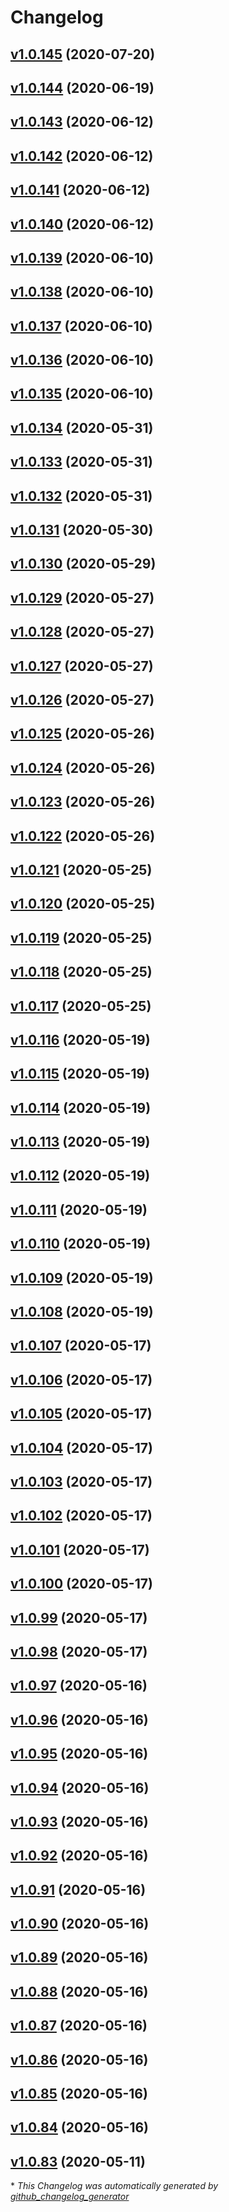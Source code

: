 # Changelog

## [v1.0.145](https://github.com/ToMe25/ToMe25s-Java-Utilities/tree/v1.0.145) (2020-07-20)

## [v1.0.144](https://github.com/ToMe25/ToMe25s-Java-Utilities/tree/v1.0.144) (2020-06-19)

## [v1.0.143](https://github.com/ToMe25/ToMe25s-Java-Utilities/tree/v1.0.143) (2020-06-12)

## [v1.0.142](https://github.com/ToMe25/ToMe25s-Java-Utilities/tree/v1.0.142) (2020-06-12)

## [v1.0.141](https://github.com/ToMe25/ToMe25s-Java-Utilities/tree/v1.0.141) (2020-06-12)

## [v1.0.140](https://github.com/ToMe25/ToMe25s-Java-Utilities/tree/v1.0.140) (2020-06-12)

## [v1.0.139](https://github.com/ToMe25/ToMe25s-Java-Utilities/tree/v1.0.139) (2020-06-10)

## [v1.0.138](https://github.com/ToMe25/ToMe25s-Java-Utilities/tree/v1.0.138) (2020-06-10)

## [v1.0.137](https://github.com/ToMe25/ToMe25s-Java-Utilities/tree/v1.0.137) (2020-06-10)

## [v1.0.136](https://github.com/ToMe25/ToMe25s-Java-Utilities/tree/v1.0.136) (2020-06-10)

## [v1.0.135](https://github.com/ToMe25/ToMe25s-Java-Utilities/tree/v1.0.135) (2020-06-10)

## [v1.0.134](https://github.com/ToMe25/ToMe25s-Java-Utilities/tree/v1.0.134) (2020-05-31)

## [v1.0.133](https://github.com/ToMe25/ToMe25s-Java-Utilities/tree/v1.0.133) (2020-05-31)

## [v1.0.132](https://github.com/ToMe25/ToMe25s-Java-Utilities/tree/v1.0.132) (2020-05-31)

## [v1.0.131](https://github.com/ToMe25/ToMe25s-Java-Utilities/tree/v1.0.131) (2020-05-30)

## [v1.0.130](https://github.com/ToMe25/ToMe25s-Java-Utilities/tree/v1.0.130) (2020-05-29)

## [v1.0.129](https://github.com/ToMe25/ToMe25s-Java-Utilities/tree/v1.0.129) (2020-05-27)

## [v1.0.128](https://github.com/ToMe25/ToMe25s-Java-Utilities/tree/v1.0.128) (2020-05-27)

## [v1.0.127](https://github.com/ToMe25/ToMe25s-Java-Utilities/tree/v1.0.127) (2020-05-27)

## [v1.0.126](https://github.com/ToMe25/ToMe25s-Java-Utilities/tree/v1.0.126) (2020-05-27)

## [v1.0.125](https://github.com/ToMe25/ToMe25s-Java-Utilities/tree/v1.0.125) (2020-05-26)

## [v1.0.124](https://github.com/ToMe25/ToMe25s-Java-Utilities/tree/v1.0.124) (2020-05-26)

## [v1.0.123](https://github.com/ToMe25/ToMe25s-Java-Utilities/tree/v1.0.123) (2020-05-26)

## [v1.0.122](https://github.com/ToMe25/ToMe25s-Java-Utilities/tree/v1.0.122) (2020-05-26)

## [v1.0.121](https://github.com/ToMe25/ToMe25s-Java-Utilities/tree/v1.0.121) (2020-05-25)

## [v1.0.120](https://github.com/ToMe25/ToMe25s-Java-Utilities/tree/v1.0.120) (2020-05-25)

## [v1.0.119](https://github.com/ToMe25/ToMe25s-Java-Utilities/tree/v1.0.119) (2020-05-25)

## [v1.0.118](https://github.com/ToMe25/ToMe25s-Java-Utilities/tree/v1.0.118) (2020-05-25)

## [v1.0.117](https://github.com/ToMe25/ToMe25s-Java-Utilities/tree/v1.0.117) (2020-05-25)

## [v1.0.116](https://github.com/ToMe25/ToMe25s-Java-Utilities/tree/v1.0.116) (2020-05-19)

## [v1.0.115](https://github.com/ToMe25/ToMe25s-Java-Utilities/tree/v1.0.115) (2020-05-19)

## [v1.0.114](https://github.com/ToMe25/ToMe25s-Java-Utilities/tree/v1.0.114) (2020-05-19)

## [v1.0.113](https://github.com/ToMe25/ToMe25s-Java-Utilities/tree/v1.0.113) (2020-05-19)

## [v1.0.112](https://github.com/ToMe25/ToMe25s-Java-Utilities/tree/v1.0.112) (2020-05-19)

## [v1.0.111](https://github.com/ToMe25/ToMe25s-Java-Utilities/tree/v1.0.111) (2020-05-19)

## [v1.0.110](https://github.com/ToMe25/ToMe25s-Java-Utilities/tree/v1.0.110) (2020-05-19)

## [v1.0.109](https://github.com/ToMe25/ToMe25s-Java-Utilities/tree/v1.0.109) (2020-05-19)

## [v1.0.108](https://github.com/ToMe25/ToMe25s-Java-Utilities/tree/v1.0.108) (2020-05-19)

## [v1.0.107](https://github.com/ToMe25/ToMe25s-Java-Utilities/tree/v1.0.107) (2020-05-17)

## [v1.0.106](https://github.com/ToMe25/ToMe25s-Java-Utilities/tree/v1.0.106) (2020-05-17)

## [v1.0.105](https://github.com/ToMe25/ToMe25s-Java-Utilities/tree/v1.0.105) (2020-05-17)

## [v1.0.104](https://github.com/ToMe25/ToMe25s-Java-Utilities/tree/v1.0.104) (2020-05-17)

## [v1.0.103](https://github.com/ToMe25/ToMe25s-Java-Utilities/tree/v1.0.103) (2020-05-17)

## [v1.0.102](https://github.com/ToMe25/ToMe25s-Java-Utilities/tree/v1.0.102) (2020-05-17)

## [v1.0.101](https://github.com/ToMe25/ToMe25s-Java-Utilities/tree/v1.0.101) (2020-05-17)

## [v1.0.100](https://github.com/ToMe25/ToMe25s-Java-Utilities/tree/v1.0.100) (2020-05-17)

## [v1.0.99](https://github.com/ToMe25/ToMe25s-Java-Utilities/tree/v1.0.99) (2020-05-17)

## [v1.0.98](https://github.com/ToMe25/ToMe25s-Java-Utilities/tree/v1.0.98) (2020-05-17)

## [v1.0.97](https://github.com/ToMe25/ToMe25s-Java-Utilities/tree/v1.0.97) (2020-05-16)

## [v1.0.96](https://github.com/ToMe25/ToMe25s-Java-Utilities/tree/v1.0.96) (2020-05-16)

## [v1.0.95](https://github.com/ToMe25/ToMe25s-Java-Utilities/tree/v1.0.95) (2020-05-16)

## [v1.0.94](https://github.com/ToMe25/ToMe25s-Java-Utilities/tree/v1.0.94) (2020-05-16)

## [v1.0.93](https://github.com/ToMe25/ToMe25s-Java-Utilities/tree/v1.0.93) (2020-05-16)

## [v1.0.92](https://github.com/ToMe25/ToMe25s-Java-Utilities/tree/v1.0.92) (2020-05-16)

## [v1.0.91](https://github.com/ToMe25/ToMe25s-Java-Utilities/tree/v1.0.91) (2020-05-16)

## [v1.0.90](https://github.com/ToMe25/ToMe25s-Java-Utilities/tree/v1.0.90) (2020-05-16)

## [v1.0.89](https://github.com/ToMe25/ToMe25s-Java-Utilities/tree/v1.0.89) (2020-05-16)

## [v1.0.88](https://github.com/ToMe25/ToMe25s-Java-Utilities/tree/v1.0.88) (2020-05-16)

## [v1.0.87](https://github.com/ToMe25/ToMe25s-Java-Utilities/tree/v1.0.87) (2020-05-16)

## [v1.0.86](https://github.com/ToMe25/ToMe25s-Java-Utilities/tree/v1.0.86) (2020-05-16)

## [v1.0.85](https://github.com/ToMe25/ToMe25s-Java-Utilities/tree/v1.0.85) (2020-05-16)

## [v1.0.84](https://github.com/ToMe25/ToMe25s-Java-Utilities/tree/v1.0.84) (2020-05-16)

## [v1.0.83](https://github.com/ToMe25/ToMe25s-Java-Utilities/tree/v1.0.83) (2020-05-11)



\* *This Changelog was automatically generated by [github_changelog_generator](https://github.com/github-changelog-generator/github-changelog-generator)*
